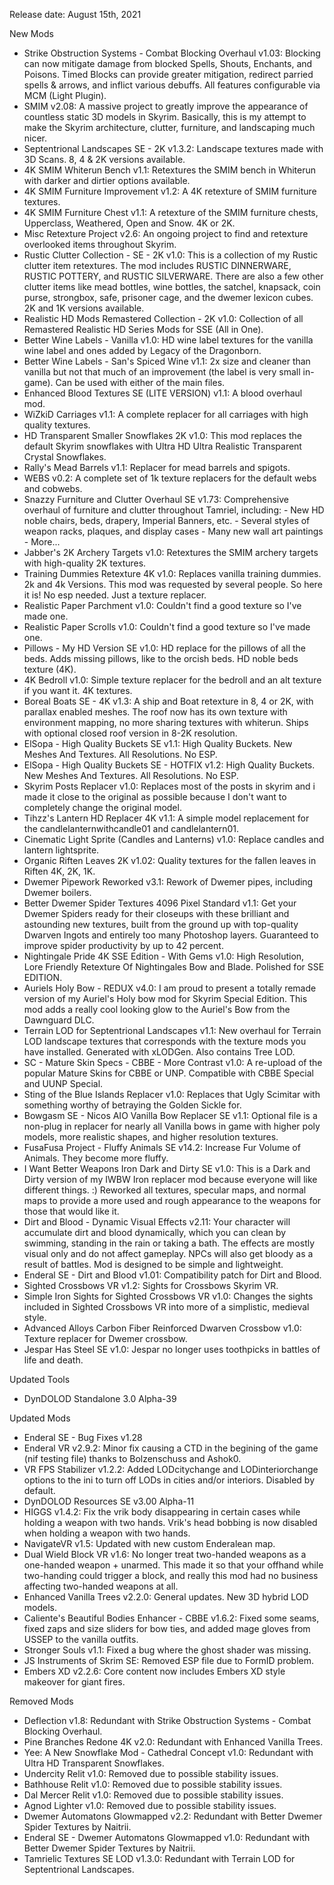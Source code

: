 
Release date: August 15th, 2021

New Mods
- Strike Obstruction Systems - Combat Blocking Overhaul v1.03: Blocking can now mitigate damage from blocked Spells, Shouts, Enchants, and Poisons. Timed Blocks can provide greater mitigation, redirect parried spells & arrows, and inflict various debuffs. All features configurable via MCM (Light Plugin).
- SMIM v2.08: A massive project to greatly improve the appearance of countless static 3D models in Skyrim. Basically, this is my attempt to make the Skyrim architecture, clutter, furniture, and landscaping much nicer.
- Septentrional Landscapes SE - 2K v1.3.2: Landscape textures made with 3D Scans. 8, 4 & 2K versions available.
- 4K SMIM Whiterun Bench v1.1: Retextures the SMIM bench in Whiterun with darker and dirtier options available.
- 4K SMIM Furniture Improvement v1.2: A 4K retexture of SMIM furniture textures.
- 4K SMIM Furniture Chest v1.1: A retexture of the SMIM furniture chests, Upperclass, Weathered, Open and Snow. 4K or 2K.
- Misc Retexture Project v2.6: An ongoing project to find and retexture overlooked items throughout Skyrim.
- Rustic Clutter Collection - SE - 2K v1.0: This is a collection of my Rustic clutter item retextures. The mod includes RUSTIC DINNERWARE, RUSTIC POTTERY, and RUSTIC SILVERWARE. There are also a few other clutter items like mead bottles, wine bottles, the satchel, knapsack, coin purse, strongbox, safe, prisoner cage, and the dwemer lexicon cubes. 2K and 1K versions available. 
- Realistic HD Mods Remastered Collection - 2K v1.0: Collection of all Remastered Realistic HD Series Mods for SSE (All in One).  
- Better Wine Labels - Vanilla v1.0: HD wine label textures for the vanilla wine label and ones added by Legacy of the Dragonborn.
- Better Wine Labels - San's Spiced Wine  v1.1: 2x size and cleaner than vanilla but not that much of an improvement (the label is very small in-game). Can be used with either of the main files.
- Enhanced Blood Textures SE (LITE VERSION) v1.1: A blood overhaul mod.
- WiZkiD Carriages v1.1: A complete replacer for all carriages with high quality textures.
- HD Transparent Smaller Snowflakes 2K v1.0: This mod replaces the default Skyrim snowflakes with Ultra HD Ultra Realistic Transparent Crystal Snowflakes. 
- Rally's Mead Barrels v1.1: Replacer for mead barrels and spigots.
- WEBS v0.2: A complete set of 1k texture replacers for the default webs and cobwebs. 
- Snazzy Furniture and Clutter Overhaul SE v1.73: Comprehensive overhaul of furniture and clutter throughout Tamriel, including: - New HD noble chairs, beds, drapery, Imperial Banners, etc. - Several styles of weapon racks, plaques, and display cases - Many new wall art paintings - More...
- Jabber's 2K Archery Targets v1.0: Retextures the SMIM archery targets with high-quality 2K textures.
- Training Dummies Retexture 4K v1.0: Replaces vanilla training dummies. 2k and 4k Versions. This mod was requested by several people. So here it is! No esp needed. Just a texture replacer.
- Realistic Paper Parchment v1.0: Couldn't find a good texture so I've made one.
- Realistic Paper Scrolls v1.0: Couldn't find a good texture so I've made one.
- Pillows - My HD Version SE v1.0: HD replace for the pillows of all the beds. Adds missing pillows, like to the orcish beds. HD noble beds texture (4K). 
- 4K Bedroll v1.0: Simple texture replacer for the bedroll and an alt texture if you want it.  4K textures.
- Boreal Boats SE - 4K v1.3: A ship and Boat retexture in 8, 4 or 2K, with parallax enabled meshes. The roof now has its own texture with environment mapping, no more sharing textures with whiterun. Ships with optional closed roof version in 8-2K resolution.
- ElSopa - High Quality Buckets SE v1.1: High Quality Buckets. New Meshes And Textures. All Resolutions. No ESP.
- ElSopa - High Quality Buckets SE - HOTFIX v1.2: High Quality Buckets. New Meshes And Textures. All Resolutions. No ESP.
- Skyrim Posts Replacer v1.0: Replaces most of the posts in skyrim and i made it close to the original as possible because I don't want to completely change the original model.
- Tihzz's Lantern HD Replacer 4K v1.1: A simple model replacement for the candlelanternwithcandle01 and candlelantern01.
- Cinematic Light Sprite (Candles and Lanterns) v1.0: Replace candles and lantern lightsprite.
- Organic Riften Leaves 2K v1.02: Quality textures for the fallen leaves in Riften 4K, 2K, 1K.
- Dwemer Pipework Reworked v3.1: Rework of Dwemer pipes, including Dwemer boilers.
- Better Dwemer Spider Textures 4096 Pixel Standard v1.1: Get your Dwemer Spiders ready for their closeups with these brilliant and astounding new textures, built from the ground up with top-quality Dwarven Ingots and entirely too many Photoshop layers. Guaranteed to improve spider productivity by up to 42 percent.
- Nightingale Pride 4K SSE Edition - With Gems v1.0: High Resolution, Lore Friendly Retexture Of Nightingales Bow and Blade. Polished for SSE EDITION.
- Auriels Holy Bow - REDUX v4.0: I am proud to present a totally remade version of my Auriel's Holy bow mod for Skyrim Special Edition. This mod adds a really cool looking glow to the Auriel's Bow from the Dawnguard DLC.
- Terrain LOD for Septentrional Landscapes v1.1: New overhaul for Terrain LOD landscape textures that corresponds with the texture mods you have installed. Generated with xLODGen. Also contains Tree LOD.
- SC - Mature Skin Specs - CBBE - More Contrast v1.0: A re-upload of the popular Mature Skins for CBBE or UNP. Compatible with CBBE Special and UUNP Special.
- Sting of the Blue Islands Replacer v1.0: Replaces that Ugly Scimitar with something worthy of betraying the Golden Sickle for.
- Bowgasm SE - Nicos AIO Vanilla Bow Replacer SE v1.1: Optional file is a non-plug in replacer for nearly all Vanilla bows in game with higher poly models, more realistic shapes, and higher resolution textures.
- FusaFusa Project - Fluffy Animals SE v14.2: Increase Fur Volume of Animals. They become more fluffy.
- I Want Better Weapons Iron Dark and Dirty SE v1.0: This is a Dark and Dirty version of my IWBW Iron replacer mod because everyone will like different things. :) Reworked all textures, specular maps, and normal maps to provide a more used and rough appearance to the weapons for those that would like it.
- Dirt and Blood - Dynamic Visual Effects v2.11: Your character will accumulate dirt and blood dynamically, which you can clean by swimming, standing in the rain or taking a bath. The effects are mostly visual only and do not affect gameplay. NPCs will also get bloody as a result of battles. Mod is designed to be simple and lightweight.
- Enderal SE - Dirt and Blood v1.01: Compatibility patch for Dirt and Blood.
- Sighted Crossbows VR v1.2: Sights for Crossbows Skyrim VR.
- Simple Iron Sights for Sighted Crossbows VR v1.0: Changes the sights included in Sighted Crossbows VR into more of a simplistic, medieval style.
- Advanced Alloys Carbon Fiber Reinforced Dwarven Crossbow v1.0: Texture replacer for Dwemer crossbow.
- Jespar Has Steel SE v1.0: Jespar no longer uses toothpicks in battles of life and death.

Updated Tools
- DynDOLOD Standalone 3.0 Alpha-39

Updated Mods
- Enderal SE - Bug Fixes v1.28
- Enderal VR v2.9.2: Minor fix causing a CTD in the begining of the game (nif testing file) thanks to Bolzenschuss and Ashok0.
- VR FPS Stabilizer v1.2.2: Added LODcitychange and LODinteriorchange options to the ini to turn off LODs in cities and/or interiors. Disabled by default.
- DynDOLOD Resources SE v3.00 Alpha-11
- HIGGS v1.4.2: Fix the vrik body disappearing in certain cases while holding a weapon with two hands.  Vrik's head bobbing is now disabled when holding a weapon with two hands.
- NavigateVR v1.5: Updated with new custom Enderalean map.
- Dual Wield Block VR v1.6: No longer treat two-handed weapons as a one-handed weapon + unarmed. This made it so that your offhand while two-handing could trigger a block, and really this mod had no business affecting two-handed weapons at all.
- Enhanced Vanilla Trees v2.2.0: General updates. New 3D hybrid LOD models. 
- Caliente's Beautiful Bodies Enhancer - CBBE v1.6.2: Fixed some seams, fixed zaps and size sliders for bow ties, and added mage gloves from USSEP to the vanilla outfits.
- Stronger Souls v1.1: Fixed a bug where the ghost shader was missing.
- JS Instruments of Skrim SE: Removed ESP file due to FormID problem.
- Embers XD v2.2.6: Core content now includes Embers XD style makeover for giant fires.

Removed Mods
- Deflection v1.8:  Redundant with Strike Obstruction Systems - Combat Blocking Overhaul.
- Pine Branches Redone 4K v2.0: Redundant with Enhanced Vanilla Trees.
- Yee: A New Snowflake Mod - Cathedral Concept v1.0: Redundant with Ultra HD Transparent Snowflakes.
- Undercity Relit v1.0: Removed due to possible stability issues.
- Bathhouse Relit v1.0: Removed due to possible stability issues.
- Dal Mercer Relit v1.0: Removed due to possible stability issues.
- Agnod Lighter v1.0: Removed due to possible stability issues.
- Dwemer Automatons Glowmapped v2.2: Redundant with Better Dwemer Spider Textures by Naitrii.
- Enderal SE - Dwemer Automatons Glowmapped v1.0: Redundant with Better Dwemer Spider Textures by Naitrii. 
- Tamrielic Textures SE LOD v1.3.0: Redundant with Terrain LOD for Septentrional Landscapes.
